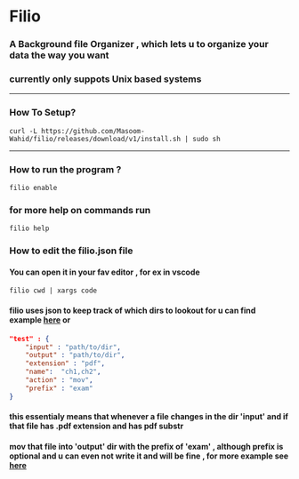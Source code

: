 # Filio
### A Background file Organizer , which lets u to organize your data the way you want
### currently only suppots Unix based systems

<hr>

### How To Setup?
```shell
curl -L https://github.com/Masoom-Wahid/filio/releases/download/v1/install.sh | sudo sh
```

<hr>

### How to run the program ?
```shell
filio enable
```

### for more help on commands run
```shell
filio help
```


### How to edit the filio.json file
#### You can open it in your fav editor , for ex in vscode
```shell
filio cwd | xargs code
```

#### filio uses json to keep track of which dirs to lookout for u can find example [here](./examples/) or
```json
"test" : {
    "input" : "path/to/dir",
    "output" : "path/to/dir",
    "extension" : "pdf",
    "name":  "ch1,ch2",
    "action" : "mov",
    "prefix" : "exam"
}

```
#### this essentialy means that whenever a file changes in the dir 'input' and if that file has .pdf extension and has pdf substr
#### mov that file into 'output' dir with the prefix of 'exam' , although prefix is optional and u can even  not write it and will be fine , for more example see [here](./examples/)